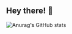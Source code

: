 ## Hey there! 👋

![Anurag's GitHub stats](https://github-readme-stats.vercel.app/api?username=leopers&show_icons=true&theme=radical)
